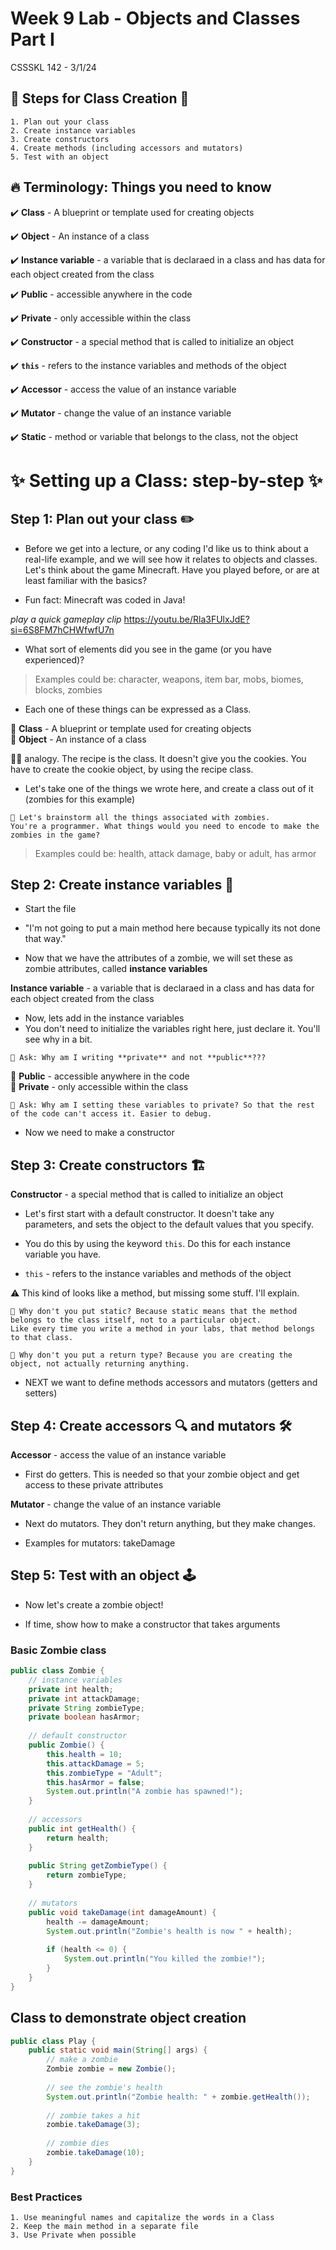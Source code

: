 # Week 9 Lab - Objects and Classes Part I

CSSSKL 142 - 3/1/24

## 🔑 Steps for Class Creation 🔑

    1. Plan out your class
    2. Create instance variables
    3. Create constructors
    4. Create methods (including accessors and mutators)
    5. Test with an object

## 🔥 Terminology: Things you need to know

✔️ **Class** - A blueprint or template used for creating objects

✔️ **Object** - An instance of a class

✔️ **Instance variable** - a variable that is declaraed in a class and has data for each object created from the class

✔️ **Public** - accessible anywhere in the code

✔️ **Private** - only accessible within the class

✔️ **Constructor** - a special method that is called to initialize an object

✔️ **`this`** - refers to the instance variables and methods of the object

✔️ **Accessor** - access the value of an instance variable

✔️ **Mutator** - change the value of an instance variable

✔️ **Static** - method or variable that belongs to the class, not the object

# ✨ Setting up a Class: step-by-step ✨

## Step 1: Plan out your class ✏️

* Before we get into a lecture, or any coding I'd like us to think about a real-life example, and we will see how it relates to objects and classes. Let's think about the game Minecraft. Have you played before, or are at least familiar with the basics?

* Fun fact: Minecraft was coded in Java!

*play a quick gameplay clip* https://youtu.be/Rla3FUlxJdE?si=6S8FM7hCHWfwfU7n 

* What sort of elements did you see in the game (or you have experienced)?

> Examples could be: character, weapons, item bar, mobs, biomes, blocks, zombies

* Each one of these things can be expressed as a Class.

📝 **Class** - A blueprint or template used for creating objects\
📝 **Object** - An instance of a class

📖🍪 analogy. The recipe is the class. It doesn't give you the cookies. You have to create the cookie object, by using the recipe class.

* Let's take one of the things we wrote here, and create a class out of it (zombies for this example)

```
📝 Let's brainstorm all the things associated with zombies.
You're a programmer. What things would you need to encode to make the zombies in the game?
```

> Examples could be: health, attack damage, baby or adult, has armor

## Step 2: Create instance variables 🧱

* Start the file

* "I'm not going to put a main method here because typically its not done that way."

* Now that we have the attributes of a zombie, we will set these as zombie attributes, called **instance variables**

**Instance variable** - a variable that is declaraed in a class and has data for each object created from the class

* Now, lets add in the instance variables
* You don't need to initialize the variables right here, just declare it. You'll see why in a bit.

```
🤔 Ask: Why am I writing **private** and not **public**???
```

📝 **Public** - accessible anywhere in the code\
📝 **Private** - only accessible within the class

```
🤔 Ask: Why am I setting these variables to private? So that the rest of the code can't access it. Easier to debug.
```

* Now we need to make a constructor

## Step 3: Create constructors 🏗️

**Constructor** - a special method that is called to initialize an object

* Let's first start with a default constructor. It doesn't take any parameters, and sets the object to the default values that you specify.

* You do this by using the keyword `this`. Do this for each instance variable you have.
* `this` - refers to the instance variables and methods of the object

⚠️ This kind of looks like a method, but missing some stuff. I'll explain.
```
🤔 Why don't you put static? Because static means that the method belongs to the class itself, not to a particular object.
Like every time you write a method in your labs, that method belongs to that class.

🤔 Why don't you put a return type? Because you are creating the object, not actually returning anything.
```


* NEXT we want to define methods accessors and mutators (getters and setters)

## Step 4: Create accessors 🔍 and mutators 🛠️

**Accessor** - access the value of an instance variable

* First do getters. This is needed so that your zombie object and get access to these private attributes

**Mutator** - change the value of an instance variable

* Next do mutators. They don't return anything, but they make changes.

* Examples for mutators: takeDamage

## Step 5: Test with an object 🕹️

* Now let's create a zombie object!

* If time, show how to make a constructor that takes arguments

### Basic Zombie class
```java
public class Zombie {
    // instance variables
    private int health;
    private int attackDamage;
    private String zombieType;
    private boolean hasArmor;
    
    // default constructor
    public Zombie() {
        this.health = 10;
        this.attackDamage = 5;
        this.zombieType = "Adult";
        this.hasArmor = false;
        System.out.println("A zombie has spawned!");
    }
    
    // accessors
    public int getHealth() {
        return health;
    }
    
    public String getZombieType() {
        return zombieType;
    }
    
    // mutators
    public void takeDamage(int damageAmount) {
        health -= damageAmount;
        System.out.println("Zombie's health is now " + health);
        
        if (health <= 0) {
            System.out.println("You killed the zombie!");
        }
    } 
}
```

## Class to demonstrate object creation
```java
public class Play {
    public static void main(String[] args) {
        // make a zombie
        Zombie zombie = new Zombie();
        
        // see the zombie's health
        System.out.println("Zombie health: " + zombie.getHealth());
        
        // zombie takes a hit
        zombie.takeDamage(3);
        
        // zombie dies
        zombie.takeDamage(10);
    }
}
```

### Best Practices

    1. Use meaningful names and capitalize the words in a Class
    2. Keep the main method in a separate file
    3. Use Private when possible
